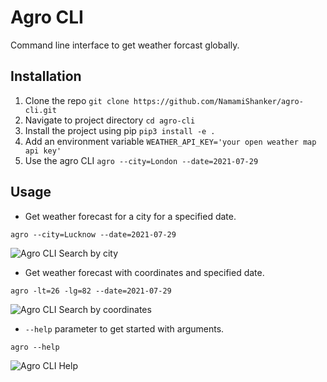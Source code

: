 # Agro CLI

Command line interface to get weather forcast globally.

## Installation

1. Clone the repo `git clone https://github.com/NamamiShanker/agro-cli.git`
2. Navigate to project directory `cd agro-cli`
3. Install the project using pip `pip3 install -e .`
4. Add an environment variable `WEATHER_API_KEY='your open weather map api key'`
5. Use the agro CLI  `agro --city=London --date=2021-07-29`

## Usage

* Get weather forecast for a city for a specified date.
```
agro --city=Lucknow --date=2021-07-29
```
![Agro CLI Search by city](https://i.imgur.com/z0nmZPW.png)

* Get weather forecast with coordinates and specified date.
```
agro -lt=26 -lg=82 --date=2021-07-29
```
![Agro CLI Search by coordinates](https://i.imgur.com/UF2HpRv.png)

* `--help` parameter to get started with arguments.
```
agro --help
```

![Agro CLI Help](https://i.imgur.com/7MCvnGU.png)
